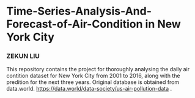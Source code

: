 # Time-Series-Analysis-And-Forecast-of-Air-Condition in New York City

### ZEKUN LIU
This repository contains the project for thoroughly analysing the daily air contition dataset for New York City from 2001 to 2016, along with the predition for the next three years. Original database is obtained from data.world. https://data.world/data-society/us-air-pollution-data .


